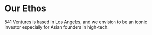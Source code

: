 # Our Ethos

541 Ventures is based in Los Angeles, and we envision to be an iconic investor especially for Asian founders in high-tech.
